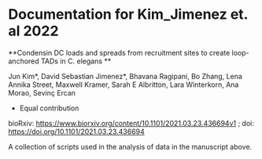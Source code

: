 # Documentation for Kim_Jimenez et. al 2022
**Condensin DC loads and spreads from recruitment sites to create loop-anchored TADs in C. elegans **

Jun Kim*, David Sebastian Jimenez*, Bhavana Ragipani, Bo Zhang, Lena Annika Street, Maxwell Kramer, Sarah E Albritton, Lara Winterkorn, Ana Morao, Sevinç Ercan
* Equal contribution

bioRxiv: https://www.biorxiv.org/content/10.1101/2021.03.23.436694v1 ; doi: https://doi.org/10.1101/2021.03.23.436694

A collection of scripts used in the analysis of data in the manuscript above.
